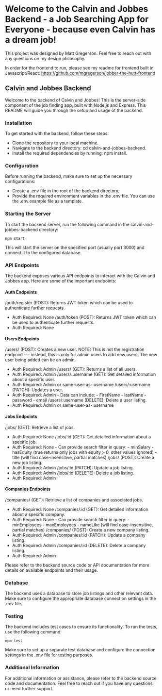# Welcome to the Calvin and Jobbes Backend - a Job Searching App for Everyone - because even Calvin has a dream job!

This project was designed by Matt Gregerson. Feel free to reach out with any questions on my design philosophy.

In order for the frontend to run, please see my readme for frontend built in Javascript/React: https://github.com/mgregerson/jobber-the-hutt-frontend

## Calvin and Jobbes Backend

Welcome to the backend of Calvin and Jobbes! This is the server-side component of the job finding app, built with Node.js and Express. This README will guide you through the setup and usage of the backend.

### Installation

To get started with the backend, follow these steps:

- Clone the repository to your local machine.
- Navigate to the backend directory: cd calvin-and-jobbes-backend.
- Install the required dependencies by running: npm install.

### Configuration

Before running the backend, make sure to set up the necessary configurations:

- Create a .env file in the root of the backend directory.
- Provide the required environment variables in the .env file. You can use the .env.example file as a template.

### Starting the Server

To start the backend server, run the following command in the calvin-and-jobbes-backend directory:

```console
npm start
```

This will start the server on the specified port (usually port 3000) and connect it to the configured database.

### API Endpoints

The backend exposes various API endpoints to interact with the Calvin and Jobbes app. Here are some of the important endpoints:

#### Auth Endpoints

/auth/register (POST): Returns JWT token which can be used to authenticate further requests.

- Auth Required: None
  /auth/token (POST): Returns JWT token which can be used to authenticate further requests.
- Auth Required: None

#### Users Endpoints

/users/ (POST): Creates a new user. NOTE: This is not the registration endpoint --- instead, this is only for admin users to add new users. The new user being added can be an admin.

- Auth Required: Admin
  /users/ (GET): Returns a list of all users.
- Auth Required: Admin
  /users/:username (GET): Get detailed information about a specific user.
- Auth Required: Admin or same-user-as-:username
  /users/:username (PATCH): Updates a user.
- Auth Required: Admin - Data can include: - FirstName - lastName - password - email
  /users/:username (DELETE): Delete a user listing.
- Auth Required: Admin or same-user-as-:username

#### Jobs Endpoints

/jobs/ (GET): Retrieve a list of jobs.

- Auth Required: None
  /jobs/:id (GET): Get detailed information about a specific job.
- Auth Required: None - Can provide search filter in query: - minSalary - hasEquity (true returns only jobs with equity > 0, other values ignored) - title (will find case-insensitive, partial matches)
  /jobs/ (POST): Create a new job listing.
- Auth Required: Admin
  /jobs/:id (PATCH): Update a job listing.
- Auth Required: Admin
  /jobs/:id (DELETE): Delete a job listing.
- Auth Required: Admin

#### Companies Endpoints

/companies/ (GET): Retrieve a list of companies and associated jobs.

- Auth Required: None
  /companies/:id (GET): Get detailed information about a specific company.
- Auth Required: None - Can provide search filter in query: - minEmployees - maxEmployees - nameLike (will find case-insensitive, partial matches)
  /companies/ (POST): Create a new company listing.
- Auth Required: Admin
  /companies/:id (PATCH): Update a company listing.
- Auth Required: Admin
  /companies/:id (DELETE): Delete a company listing.
- Auth Required: Admin

Please refer to the backend source code or API documentation for more details on available endpoints and their usage.

### Database

The backend uses a database to store job listings and other relevant data. Make sure to configure the appropriate database connection settings in the .env file.

### Testing

The backend includes test cases to ensure its functionality. To run the tests, use the following command:

```console
npm test
```

Make sure to set up a separate test database and configure the connection settings in the .env file for testing purposes.

### Additional Information

For additional information or assistance, please refer to the backend source code and documentation. Feel free to reach out if you have any questions or need further support.
